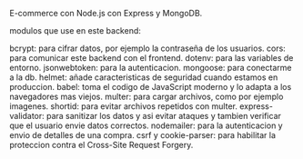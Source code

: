 E-commerce con Node.js con Express y MongoDB.

modulos que use en este backend:

bcrypt: para cifrar datos, por ejemplo la contraseña de los usuarios.
cors: para comunicar este backend con el frontend.
dotenv: para las variables de entorno.
jsonwebtoken: para la autenticacion.
mongoose: para conectarme a la db.
helmet: añade caracteristicas de seguridad cuando estamos en produccion.
babel: toma el codigo de JavaScript moderno y lo adapta a los navegadores mas viejos.
multer: para cargar archivos, como por ejemplo imagenes.
shortid: para evitar archivos repetidos con multer.
express-validator: para sanitizar los datos y asi evitar ataques y tambien verificar que el usuario envie datos correctos.
nodemailer: para la autenticacion y envio de detalles de una compra.
csrf y cookie-parser: para habilitar la proteccion contra el Cross-Site Request Forgery.
